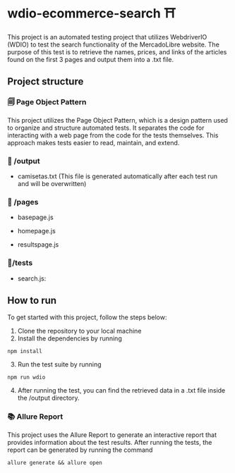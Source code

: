 # wdio-ecommerce-search ⛩️

This project is an automated testing project that utilizes WebdriverIO (WDIO) to test the search functionality of the MercadoLibre website. The purpose of this test is to retrieve the names, prices, and links of the articles found on the first 3 pages and output them into a .txt file.

## Project structure
### 🗐 Page Object Pattern
This project utilizes the Page Object Pattern, which is a design pattern used to organize and structure automated tests. It separates the code for interacting with a web page from the code for the tests themselves. This approach makes tests easier to read, maintain, and extend.

### 📁 /output
- camisetas.txt (This file is generated automatically after each test run and will be overwritten)

### 📁 /pages
- basepage.js

- homepage.js
 
- resultspage.js

### 📁/tests
- search.js: 

## How to run
To get started with this project, follow the steps below:

1. Clone the repository to your local machine
2. Install the dependencies by running   
```
npm install
```
3. Run the test suite by running  
 ```
 npm run wdio
 ```
4. After running the test, you can find the retrieved data in a .txt file inside the /output directory.


### 📚 Allure Report
This project uses the Allure Report to generate an interactive report that provides information about the test results. 
After running the tests, the report can be generated by running the command 
```
allure generate && allure open
```

